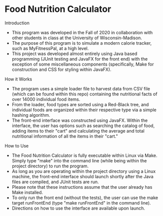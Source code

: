 # Food Nutrition Calculator

Introduction
 - This program was developed in the Fall of 2020 in collaboration with other students in class at the University of Wisconsin-Madison.
 - The purpose of this program is to simulate a modern calorie tracker, such as MyFitnessPal, at a high level.
 - This project was developed almost entirely using Java based programming (JUnit testing and JavaFX for the front end) with the exception of some miscellaneous components (specifically, Make for construction and CSS for styling within JavaFX).
 
How it Works
 - The program uses a simple loader file to harvest data from CSV file (which can be found within this repo) containing the nutritional facts of over 14000 individual food items.
 - From the loader, food types are sorted using a Red-Black tree, and individual foods are organized within their respective type via a simple hashing algorithm.
 - The front-end interface was constructed using JavaFX. Within the interface, the user has options such as searching the catalog of food, adding items to their "cart" and calculating the average and total nutritional information of all the items in their "cart."

How to Use
 - The Food Nutrition Calculator is fully executable within Linux via Make. Simply type "make" into the command line (while being within the project directory) to run the program.
 - As long as you are operating within the project directory using a Linux machine, the front-end interface should launch shortly after the Java files are compiled, and JUnit    tests are run.
 - Please note that these instructions assume that the user already has Make installed.
 - To only run the front end (without the tests), the user can use the make target runFrontEnd (type "make runFrontEnd" in the command line).
 - Directions on how to use the interface are available upon launch.

 
